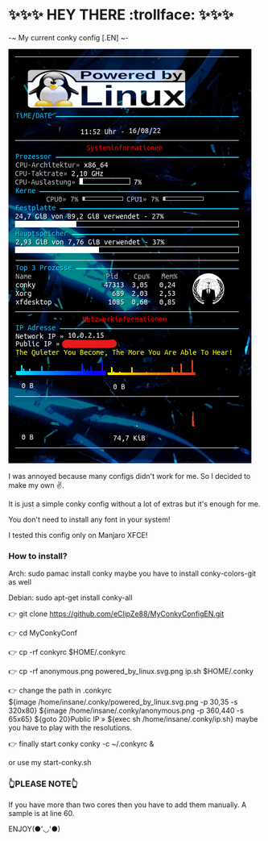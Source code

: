 :sparkles::sparkles::sparkles: HEY THERE :trollface: :sparkles::sparkles::sparkles:
==============================================



-~ My current conky config [.EN] ~-


![Screenshot](Screenshot.png)


I was annoyed because many configs didn't work for me. So I decided to make my own ✌️.

It is just a simple conky config without a lot of extras but it's enough for me.

You don't need to install any font in your system!

I tested this config only on Manjaro XFCE!



### How to install? ###

Arch:
sudo pamac install conky
maybe you have to install conky-colors-git as well

Debian:
sudo apt-get install conky-all


:point_right: git clone https://github.com/eClipZe88/MyConkyConfigEN.git

:point_right: cd MyConkyConf

:point_right: cp -rf conkyrc $HOME/.conkyrc

:point_right: cp -rf anonymous.png powered_by_linux.svg.png ip.sh $HOME/.conky

:point_right: change the path in .conkyrc 	
${image /home/insane/.conky/powered_by_linux.svg.png -p 30,35 -s 320x80}
${image /home/insane/.conky/anonymous.png -p 360,440 -s 65x65}
${goto 20}Public IP » ${exec sh /home/insane/.conky/ip.sh}
maybe you have to play with the resolutions.

:point_right: finally start conky 
conky -c ~/.conkyrc & 

or use my start-conky.sh



### :point_up_2:PLEASE NOTE:point_up_2: ###
If you have more than two cores then you have to add them manually. A sample is at line 60.


ENJOY(●'◡'●) 



